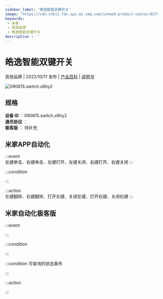 ```yaml
---
sidebar_label: '皓逸智能双键开关'
image: 'https://cdn.cnbj1.fds.api.mi-img.com/iotweb-product-center/8174173a286ef2fc3eef331dedb380ff_1663300108529.png?GalaxyAccessKeyId=AKVGLQWBOVIRQ3XLEW&Expires=9223372036854775807&Signature=ex/FaZR3S7X/wc7QForwGv4/pDw='
keywords: 
 - 米家
 - 其他品牌
 - 皓逸智能双键开关
description : ''
---
```

# 皓逸智能双键开关

其他品牌 | 2022/10/11 发布 | [产品百科](https://home.mi.com/webapp/content/baike/product/index.html?model=090615.switch.x6hy2/) | [说明书](https://home.mi.com/views/introduction.html?model=090615.switch.x6hy2&region=cn)

![090615.switch.x6hy2](https://cdn.cnbj1.fds.api.mi-img.com/iotweb-product-center/8174173a286ef2fc3eef331dedb380ff_1663300108529.png?GalaxyAccessKeyId=AKVGLQWBOVIRQ3XLEW&Expires=9223372036854775807&Signature=ex/FaZR3S7X/wc7QForwGv4/pDw=)

## 规格  
> 
**设备 ID** ：090615.switch.x6hy2  
**通讯协议** ：  
**极客版**  ： 待补充 


## 米家APP自动化  

:::event  
左键单击、右键单击、左键打开、左键关闭、右键打开、右键关闭
:::

:::condition  

:::

:::action   
左键翻转、右键翻转、打开左键、关闭左键、打开右键、关闭右键
:::

## 米家自动化极客版  

:::event  

:::

:::condition  

:::

:::condition 可查询的状态条件  

:::

:::action  

:::

        
